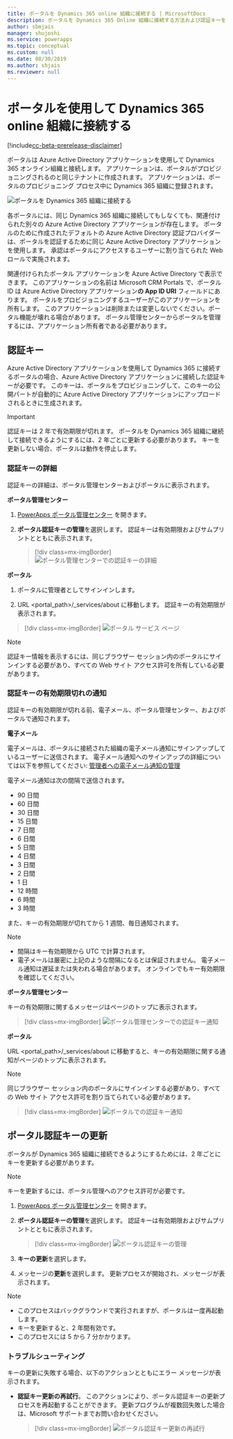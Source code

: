 ```yaml
---
title: ポータルを Dynamics 365 online 組織に接続する | MicrosoftDocs
description: ポータルを Dynamics 365 Online 組織に接続する方法および認証キーを更新する方法を学習します。
author: sbmjais
manager: shujoshi
ms.service: powerapps
ms.topic: conceptual
ms.custom: null
ms.date: 08/30/2019
ms.author: shjais
ms.reviewer: null
---
```


# <a name="connect-to-a-dynamics-365-online-organization-using-a-portal"></a>ポータルを使用して Dynamics 365 online 組織に接続する

[!include[cc-beta-prerelease-disclaimer](../../../includes/cc-beta-prerelease-disclaimer.md)]

ポータルは Azure Active Directory アプリケーションを使用して Dynamics 365 オンライン組織と接続します。 アプリケーションは、ポータルがプロビジョニングされるのと同じテナントに作成されます。 アプリケーションは、ポータルのプロビジョニング プロセス中に Dynamics 365 組織に登録されます。

![ポータルを Dynamics 365 組織に接続する](../media/connect-with-dynamics.png "ポータルを Dynamics 365 組織に接続する")

各ポータルには、同じ Dynamics 365 組織に接続してもしなくても、関連付けられた別々の Azure Active Directory アプリケーションが存在します。 ポータルのために作成されたデフォルトの Azure Active Directory 認証プロバイダーは、ポータルを認証するために同じ Azure Active Directory アプリケーションを使用します。 承認はポータルにアクセスするユーザーに割り当てられた Web ロールで実施されます。

関連付けられたポータル アプリケーションを Azure Active Directory で表示できます。 このアプリケーションの名前は Microsoft CRM Portals で、ポータル ID は Azure Active Directory アプリケーション**の App ID URI** フィールドにあります。 ポータルをプロビジョニングするユーザーがこのアプリケーションを所有します。 このアプリケーションは削除または変更しないでください。ポータル機能が壊れる場合があります。 ポータル管理センターからポータルを管理するには、アプリケーション所有者である必要があります。

## <a name="authentication-key"></a>認証キー

Azure Active Directory アプリケーションを使用して Dynamics 365 に接続するポータルの場合、Azure Active Directory アプリケーションに接続した認証キーが必要です。 このキーは、ポータルをプロビジョニングして、このキーの公開パートが自動的に Azure Active Directory アプリケーションにアップロードされるときに生成されます。

> [!IMPORTANT]
> 認証キーは 2 年で有効期限が切れます。 ポータルを Dynamics 365 組織に継続して接続できるようにするには、2 年ごとに更新する必要があります。 キーを更新しない場合、ポータルは動作を停止します。  

### <a name="authentication-key-details"></a>認証キーの詳細

認証キーの詳細は、ポータル管理センターおよびポータルに表示されます。

**ポータル管理センター**

1. [PowerApps ポータル管理センター](admin-overview.md) を開きます。

2. **ポータル認証キーの管理**を選択します。 認証キーは有効期限およびサムプリントとともに表示されます。

   > [!div class=mx-imgBorder]
   > ![ポータル管理センターでの認証キーの詳細](../media/manage-auth-key.png "ポータル管理センターでの認証キーの詳細")

**ポータル**

1. ポータルに管理者としてサインインします。

2.  URL <portal_path>/_services/about に移動します。 認証キーの有効期限が表示されます。 

   > [!div class=mx-imgBorder]
   > ![ポータル サービス ページ](../media/portal-services-page.png "ポータル サービス ページ")

> [!NOTE]
> 認証キー情報を表示するには、同じブラウザー セッション内のポータルにサインインする必要があり、すべての Web サイト アクセス許可を所有している必要があります。

### <a name="authentication-key-expiration-notification"></a>認証キーの有効期限切れの通知

認証キーの有効期限が切れる前、電子メール、ポータル管理センター、およびポータルで通知されます。

**電子メール**

電子メールは、ポータルに接続された組織の電子メール通知にサインアップしているユーザーに送信されます。 電子メール通知へのサインアップの詳細については以下を参照してください: [管理者への電子メール通知の管理](https://docs.microsoft.com/en-us/dynamics365/customer-engagement/admin/manage-email-notifications)

電子メール通知は次の間隔で送信されます。 
- 90 日間 
- 60 日間 
- 30 日間 
- 15 日間 
- 7 日間 
- 6 日間 
- 5 日間 
- 4 日間 
- 3 日間 
- 2 日間 
- 1 日 
- 12 時間 
- 6 時間 
- 3 時間

また、キーの有効期限が切れてから 1 週間、毎日通知されます。

> [!NOTE]
> - 間隔はキー有効期限から UTC で計算されます。
> - 電子メールは厳密に上記のような間隔になるとは保証されません。 電子メール通知は遅延または失われる場合があります。 オンラインでもキー有効期限を確認してください。

**ポータル管理センター**

キーの有効期限に関するメッセージはページのトップに表示されます。

> [!div class=mx-imgBorder]
> ![ポータル管理センターでの認証キー通知](../media/portal-admin-center-auth-notif.png "ポータル管理センターでの認証キー通知")

**ポータル**

URL <portal_path>/_services/about に移動すると、キーの有効期限に関する通知がページのトップに表示されます。

> [!NOTE]
> 同じブラウザー セッション内のポータルにサインインする必要があり、すべての Web サイト アクセス許可を割り当てられている必要があります。

> [!div class=mx-imgBorder]
> ![ポータルでの認証キー通知](../media/portal-service-page-auth-notif.png "ポータルでの認証キー通知")

## <a name="renew-portal-authentication-key"></a>ポータル認証キーの更新

ポータルが Dynamics 365 組織に接続できるようにするためには、2 年ごとにキーを更新する必要があります。

> [!NOTE]
> キーを更新するには、ポータル管理へのアクセス許可が必要です。

1. [PowerApps ポータル管理センター](admin-overview.md) を開きます。

2. **ポータル認証キーの管理**を選択します。 認証キーは有効期限およびサムプリントとともに表示されます。

    > [!div class=mx-imgBorder]
    > ![ポータル認証キーの管理](../media/manage-portal-auth-key.png "ポータル認証キーの管理")

3. **キーの更新**を選択します。

4. メッセージの**更新**を選択します。 更新プロセスが開始され、メッセージが表示されます。

> [!NOTE]
> - このプロセスはバックグラウンドで実行されますが、ポータルは一度再起動します。
> - キーを更新すると、2 年間有効です。
> - このプロセスには 5 から 7 分かかります。

### <a name="troubleshooting"></a>トラブルシューティング​​

キーの更新に失敗する場合、以下のアクションとともにエラー メッセージが表示されます。

- **認証キー更新の再試行**。 このアクションにより、ポータル認証キーの更新プロセスを再起動することができます。 更新プログラムが複数回失敗した場合は、Microsoft サポートまでお問い合わせください。

    > [!div class=mx-imgBorder]
    > ![ポータル認証キー更新の再試行](../media/retry-auth-key-update.png "ポータル認証キー更新の再試行")